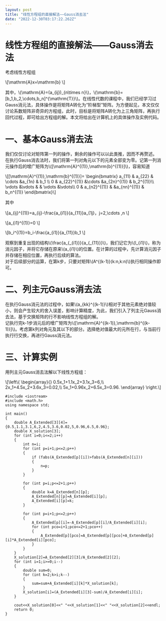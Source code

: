 ```yaml
---
layout: post
title: "线性方程组的直接解法——Gauss消去法"
date: "2022-12-30T03:17:22.262Z"
---
```

线性方程组的直接解法——Gauss消去法
====================

考虑线性方程组

\\\[\\mathrm{A}x=\\mathrm{b} \\\]

其中，\\(\\mathrm{A}=(a\_{ij})\_{n\\times n}\\)，\\(\\mathrm{b}=\[b\_1,b\_2,\\cdots,b\_n\]^{\\mathrm{T}}\\)。在线性代数的课程中，我们已经学习过Gauss消元法，具体操作是将矩阵A转化为“阶梯型”矩阵。为方便起见，本文仅仅讨论系数矩阵非奇异的方程组，此时，目标是将矩阵A转化为上三角矩阵，再执行回代过程，即可给出方程组的解。本文将给出在计算机上的具体操作及实例代码。

一、基本Gauss消去法
============

我们仅仅讨论对矩阵第一列的操作，剩余的操作可以以此类推，因而不再赘述。  
在执行Gauss消去法时，我们将第一列对角元以下的元素全部变为零。记第一列消元操作后的增广矩阵为\\(\[\\mathrm{A}^{(1)},\\mathrm{b}^{(1)}\]\\)，容易知道

\\\[\[\\mathrm{A}^{(1)},\\mathrm{b}^{(1)}\]= \\begin{bmatrix} a\_{11} & a\_{22} & \\cdots &a\_{1n} & b\_1 \\\\ 0 & a\_{22}^{(1)} &\\cdots &a\_{2n}^{(1)} & b\_2^{(1)}\\\\ \\vdots &\\vdots & & \\vdots &\\vdots\\\\ 0 & a\_{n2}^{(1)} & &a\_{nn}^{(1)} & b\_n^{(1)} \\end{bmatrix}\\\]

其中

\\\[a\_{ij}^{(1)}=a\_{ij}-\\frac{a\_{i1}}{a\_{11}}a\_{1j}，j=2,\\cdots ,n \\\]

\\\[a\_{i1}^{(1)}=0 \\\]

\\\[b\_i^{(1)}=b\_i-\\frac{a\_{i1}}{a\_{11}}b\_1 \\\]

观察到重复出现的结构\\(\\frac{a\_{\_{i1}}}{a\_{\_{11}}}\\)，我们记它为\\(l\_{i1}\\)，称为消元因子，并将它存储在原来\\(a\_{i1}\\)的位置。在计算的过程中，先计算消元因子并存储在相应位置，再执行后续的算法。  
对于后续部分的运算，在第k步，只要对矩阵\\(A^{(k-1)}(k:n,k:n)\\)执行相同操作即可。

二、列主元Gauss消去法
=============

在执行Gauss消元法的过程中，如果\\(a\_{kk}^{(k-1)}\\)相对于其他元素绝对值较小，则会产生较大的舍入误差，影响计算精度，为此，我们引入了列主元Gauss消去法，基于交换矩阵的行不影响线性方程组的解。  
记执行完k-1步消元后的增广矩阵为\\(\[\\mathrm{A}^{(k-1)},\\mathrm{b}^{(k-1)}\]\\)。考虑第k列对角元及其以下的部分。选择绝对值最大的元所在行，与当前行执行行交换，再进行Gauss消元法。

三、计算实例
======

用列主元Gauss消去法解以下线性方程组：

\\\[\\left\\{ \\begin{array}{} 0.5x\_1+1.1x\_2+3.1x\_3=6,\\\\ 2x\_1+4.5x\_2+3.6x\_3=0.02,\\\\ 5x\_1+0.96x\_2+6.5x\_3=0.96. \\end{array} \\right.\\\]

    #include <iostream>
    #include <math.h>
    using namespace std;
    
    int main()
    {
        double A_Extended[3][4]={0.5,1.1,3.1,6,2,4.5,3.6,0.02,5,0.96,6.5,0.96};
        double X_solution[3];
        for (int i=0;i<=2;i++)
        {
            int n=i;
            for (int p=i+1;p<=2;p++)
            {
                if (fabs(A_Extended[p][i])>fabs(A_Extended[n][i]))
                {
                    n=p;
                }
            }
    
            for (int p=i;p<=2+1;p++)
            {
                double k=A_Extended[n][p];
                A_Extended[n][p]=A_Extended[i][p];
                A_Extended[i][p]=k;
            }
    
            for (int p=i+1;p<=2;p++)
            {
                A_Extended[p][i]=-A_Extended[p][i]/A_Extended[i][i];
                for (int pco=i+1;pco<=2+1;pco++)
                {
                    A_Extended[p][pco]=A_Extended[p][pco]+A_Extended[p][i]*A_Extended[i][pco];
                }
            }
        }
        X_solution[2]=A_Extended[2][3]/A_Extended[2][2];
        for (int i=1;i>=0;i--)
        {
            double sum=0;
            for (int k=2;k>i;k--)
            {
                sum=sum+A_Extended[i][k]*X_solution[k];
            }
            X_solution[i]=(A_Extended[i][3]-sum)/A_Extended[i][i];
        }
    
        cout<<X_solution[0]<<" "<<X_solution[1]<<" "<<X_solution[2]<<endl;
        return 0; 
    }